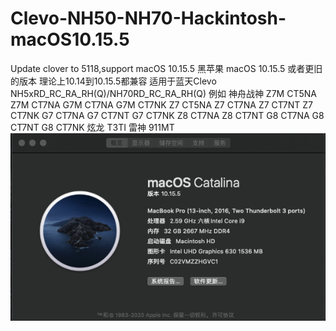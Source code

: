 # Clevo-NH50-NH70-Hackintosh-macOS10.15.5
Update clover to 5118,support macOS 10.15.5
黑苹果 macOS 10.15.5 或者更旧的版本 理论上10.14到10.15.5都兼容 适用于蓝天Clevo NH5xRD_RC_RA_RH(Q)/NH70RD_RC_RA_RH(Q) 例如 神舟战神 Z7M CT5NA Z7M CT7NA G7M CT7NA G7M CT7NK Z7 CT5NA Z7 CT7NA Z7 CT7NT Z7 CT7NK G7 CT7NA G7 CT7NT G7 CT7NK Z8 CT7NA Z8 CT7NT G8 CT7NA G8 CT7NT G8 CT7NK 炫龙 T3TI 雷神 911MT
![image](https://github.com/a328661276/Clevo-NH50-NH70-Hackintosh-macOS10.15.5/blob/master/images/%E6%88%AA%E5%B1%8F2020-05-28%20%E4%B8%8B%E5%8D%8810.03.14.png)
